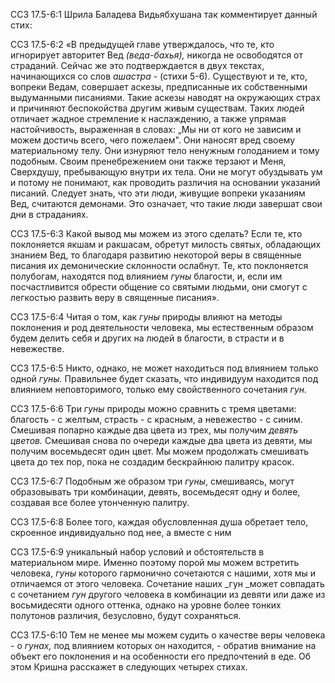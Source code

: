 ССЗ 17.5-6:1	Шрила Баладева Видьябхушана так комментирует данный стих:

ССЗ 17.5-6:2	«В предыдущей главе утверждалось, что те, кто игнорирует авторитет Вед _(веда-бахья),_ никогда не освободятся от страданий. Сейчас же это подтверждается в двух текстах, начинающихся со слов _ашастра_ - (стихи 5-6). Существуют и те, кто, вопреки Ведам, совершает аскезы, предписанные их собственными выдуманными писаниями. Такие аскезы наводят на окружающих страх и причиняют беспокойства другим живым существам. Таких людей отличает жадное стремление к наслаждению, а также упрямая настойчивость, выраженная в словах: „Мы ни от кого не зависим и можем достичь всего, чего пожелаем". Они наносят вред своему материальному телу. Они изнуряют тело ненужным голоданием и тому подобным. Своим пренебрежением они также терзают и Меня, Сверхдушу, пребывающую внутри их тела. Они не могут обуздывать ум и потому не понимают, как проводить различия на основании указаний писаний. Следует знать, что эти люди, живущие вопреки указаниям Вед, считаются демонами. Это означает, что такие люди завершат свои дни в страданиях.

ССЗ 17.5-6:3	Какой вывод мы можем из этого сделать? Если те, кто поклоняется якшам и ракшасам, обретут милость святых, обладающих знанием Вед, то благодаря развитию некоторой веры в священные писания их демонические склонности ослабнут. Те, кто поклоняется полубогам, находятся под влиянием _гуны_ благости, и, если им посчастливится обрести общение со святыми людьми, они смогут с легкостью развить веру в священные писания».

ССЗ 17.5-6:4	Читая о том, как _гуны_ природы влияют на методы поклонения и род деятельности человека, мы естественным образом будем делить себя и других на людей в благости, в страсти и в невежестве.

ССЗ 17.5-6:5	Никто, однако, не может находиться под влиянием только одной _гуны._ Правильнее будет сказать, что индивидуум находится под влиянием неповторимого, только ему свойственного сочетания _гун._

ССЗ 17.5-6:6	Три _гуны_ природы можно сравнить с тремя цветами: благость - с желтым, страсть - с красным, а невежество - с синим. Смешивая попарно каждые два цвета из трех, мы получим _девять цветов._ Смешивая снова по очереди каждые два цвета из девяти, мы получим восемьдесят один цвет. Мы можем продолжать смешивать цвета до тех пор, пока не создадим бескрайнюю палитру красок.

ССЗ 17.5-6:7	Подобным же образом три _гуны_, смешиваясь, могут образовывать три комбинации, девять, восемьдесят одну и более, создавая все более утонченную палитру.

ССЗ 17.5-6:8	Более того, каждая обусловленная душа обретает тело, скроенное индивидуально под нее, а вместе с ним

ССЗ 17.5-6:9	уникальный набор условий и обстоятельств в материальном мире. Именно поэтому порой мы можем встретить человека, _гуны_ которого гармонично сочетаются с нашими, хотя мы и отличаемся от этого человека. Сочетание наших _гун _может совпадать с сочетанием _гун_ другого человека в комбинации из девяти или даже из восьмидесяти одного оттенка, однако на уровне более тонких полутонов различия, безусловно, будут сохраняться.

ССЗ 17.5-6:10	Тем не менее мы можем судить о качестве веры человека - о _гунах,_ под влиянием которых он находится, - обратив внимание на объект его поклонения и на особенности его предпочтений в еде. Об этом Кришна расскажет в следующих четырех стихах.